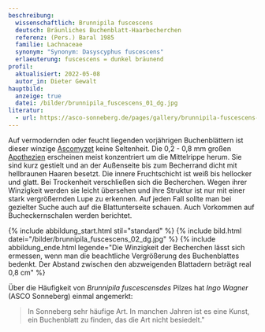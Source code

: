 ```yaml
---
beschreibung:
  wissenschaftlich: Brunnipila fuscescens
  deutsch: Bräunliches Buchenblatt-Haarbecherchen
  referenz: (Pers.) Baral 1985
  familie: Lachnaceae
  synonym: "Synonym: Dasyscyphus fuscescens"
  erlaeuterung: fuscescens = dunkel bräunend
profil:
  aktualisiert: 2022-05-08
  autor_in: Dieter Gewalt
hauptbild:
  anzeige: true
  datei: /bilder/brunnipila_fuscescens_01_dg.jpg
literatur:
  - url: https://asco-sonneberg.de/pages/gallery/brunnipila-fuscescens-110611-01xs22121.php
---
```

Auf vermodernden oder feucht liegenden vorjährigen Buchenblättern ist dieser winzige [Ascomyzet](Ascomyzet "Glossar") keine Seltenheit. Die 0,2 - 0,8 mm großen [Apothezien](Apothezien "Glossar") erscheinen meist konzentriert um die Mittelrippe herum. Sie sind kurz gestielt und an der Außenseite bis zum Becherrand dicht mit hellbraunen Haaren besetzt. Die innere Fruchtschicht ist weiß bis hellocker und glatt. Bei Trockenheit verschließen sich die Becherchen. Wegen ihrer Winzigkeit werden sie leicht übersehen und ihre Struktur ist nur mit einer stark vergrößernden Lupe zu erkennen. Auf jeden Fall sollte man bei gezielter Suche auch auf die Blattunterseite schauen. Auch Vorkommen auf Bucheckernschalen werden berichtet.

{% include abbildung_start.html stil="standard" %}
{% include bild.html datei="/bilder/brunnipila_fuscescens_02_dg.jpg" %}
{% include abbildung_ende.html legende="Die Winzigkeit der Becherchen lässt sich ermessen, wenn man die beachtliche Vergrößerung des Buchenblattes bedenkt. Der Abstand zwischen den abzweigenden Blattadern beträgt real 0,8 cm" %}

Über die Häufigkeit von *Brunnipila fuscescensdes* Pilzes hat *Ingo Wagner* (ASCO Sonneberg) einmal angemerkt:

> In Sonneberg sehr häufige Art. In manchen Jahren ist es eine Kunst, ein Buchenblatt zu finden, das die Art nicht besiedelt."